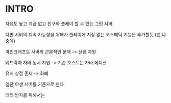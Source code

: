 # INTRO

자유도 높고 계급 없고 친구와 플레이 할 수 있는 그런 서버

다만 서버의 지속 가능성을 위해서 플레이에 지장 없는 코스메틱 기능은 추가할듯 (맨 나중에)

마인크래프트 서버의 근본적인 문제 -> 선점 자원

베드락과 자바 동시 지원 -> 기준 호스트는 자바 에디션

유저 상점 존재 -> 화폐

일단 야생 서버를 기준으로 한다

테러 방지를 위해서는
